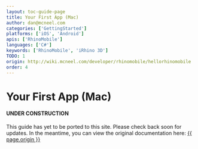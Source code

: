 ```yaml
---
layout: toc-guide-page
title: Your First App (Mac)
author: dan@mcneel.com
categories: ['GettingStarted']
platforms: ['iOS', 'Android']
apis: ['RhinoMobile']
languages: ['C#']
keywords: ['RhinoMobile', 'iRhino 3D']
TODO: 1
origin: http://wiki.mcneel.com/developer/rhinomobile/hellorhinomobile
order: 4
---
```


# Your First App (Mac)

<div class="bs-callout bs-callout-danger">
  <h4>UNDER CONSTRUCTION</h4>
  <p>This guide has yet to be ported to this site.  Please check back soon for updates.  
  In the meantime, you can view the original documentation here:
  <a href="{{ page.origin }}">{{ page.origin }}</a></p>
</div>
